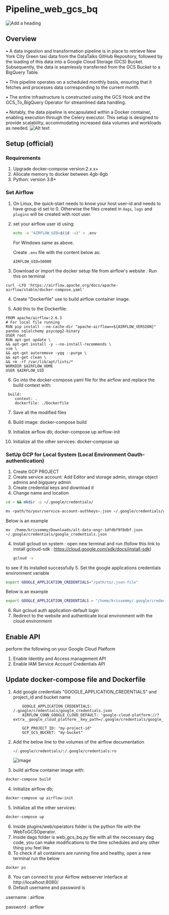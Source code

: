 # Pipeline_web_gcs_bq
![Add a heading](https://github.com/krissemmy/Data-Pipeline-Web-GCS-BQ/assets/119800888/2228cec5-7887-4660-b2cc-e30e6f481645)

## Overview
• A data ingestion and transformation pipeline is in place to retrieve New York City Green taxi data from the DataTalks GitHub Repository, followed by the loading of this data into a Google Cloud Storage (GCS) Bucket. Subsequently, the data is seamlessly transferred from the GCS Bucket to a BigQuery Table.

• This pipeline operates on a scheduled monthly basis, ensuring that it fetches and processes data corresponding to the current month.

• The entire infrastructure is constructed using the GCS Hook and the GCS_To_BigQuery Operator for streamlined data handling.

• Notably, the data pipeline is encapsulated within a Docker container, enabling execution through the Celery executor. This setup is designed to provide scalability, accommodating increased data volumes and workloads as needed.
![Alt text](image.png)
## Setup (official)

### Requirements
1. Upgrade docker-compose version:2.x.x+
2. Allocate memory to docker between 4gb-8gb
3. Python: version 3.8+


### Set Airflow

1.  On Linux, the quick-start needs to know your host user-id and needs to have group id set to 0.
    Otherwise the files created in `dags`, `logs` and `plugins` will be created with root user.

2.  set your airflow user id using:

    ```bash
    echo -e "AIRFLOW_UID=$(id -u)" > .env
    ```

    For Windows same as above.

    Create `.env` file with the content below as:

    ```
    AIRFLOW_UID=50000
    ```
3. Download or import the docker setup file from airflow's website : Run this on terminal
```
curl -LfO 'https://airflow.apache.org/docs/apache-airflow/stable/docker-compose.yaml'
```
4. Create "Dockerfile" use to build airflow container image.

5. Add this to the Dockerfile:
```
FROM apache/airflow:2.6.3
# For local file running
RUN pip install --no-cache-dir "apache-airflow==${AIRFLOW_VERSION}" pandas sqlalchemy psycopg2-binary
USER root
RUN apt-get update \
&& apt-get install -y --no-install-recommends \
vim \
&& apt-get autoremove -yqq --purge \
&& apt-get clean \
&& rm -rf /var/lib/apt/lists/*
WORKDIR $AIRFLOW_HOME
USER $AIRFLOW_UID
```
6. Go into the docker-compose.yaml file for the airflow and replace the build context with:
```
 build:
    context: .
    dockerfile: ./Dockerfile
```
7. Save all the modified files

8. Build image: docker-compose build

9. Initialize airflow db; docker-compose up airflow-init

10. Initialize all the other services: docker-compose up

### SetUp GCP for Local System (Local Environment Oauth-authentication)
1. Create GCP PROJECT
2. Create service account: Add Editor and storage admin, storage object admins and bigquery admin
3. Create credential keys and download it
4. Change name and location
```bash
cd ~ && mkdir -p ~/.google/credentials/

mv <path/to/your/service-account-authkeys>.json ~/.google/credentials/google_credentials.json
```

   Below is an example
   
```
mv  /home/krissemmy/Downloads/alt-data-engr-1dfdbf9f8dbf.json ~/.google/credentials/google_credentials.json
```
4. Install gcloud on system : open new terminal and run    (follow this link to install gcloud-sdk : https://cloud.google.com/sdk/docs/install-sdk)

    ```bash
    gcloud -v
    ```
  to see if its installed successfully
5. Set the google applications credentials environment variable

  ```bash
  export GOOGLE_APPLICATION_CREDENTIALS="/path/to/.json-file"
  ```

  Below is an example

  ```bash
  export GOOGLE_APPLICATION_CREDENTIALS = "/home/krissemmy/.google/credentials/google_credentials.json"
  ```
6. Run gcloud auth application-default login
7. Redirect to the website and authenticate local environment with the cloud environment

## Enable API
perform the following on your Google Cloud Platform
1. Enable Identity  and Access management API
2. Enable IAM Service Account Credentials API


## Update docker-compose file and Dockerfile
1. Add google credentials "GOOGLE_APPLICATION_CREDENTIALS" and project_id and bucket name
    ```
        GOOGLE_APPLICATION_CREDENTIALS: /.google/credentials/google_credentials.json
        AIRFLOW_CONN_GOOGLE_CLOUD_DEFAULT: 'google-cloud-platform://?extra__google_cloud_platform__key_path=/.google/credentials/google_credentials.json'

        GCP_PROJECT_ID: "my-project-id"
        GCP_GCS_BUCKET: "my-bucket"
    ```
2. Add the below line to the volumes of the airflow documentation

    ```
    ~/.google/credentials/:/.google/credentials:ro
    ```
    ![image](https://github.com/krissemmy/Data-Pipeline-Web-GCS-BQ/assets/119800888/bc2396d1-b9d5-4d6d-806c-ccc9253d9c89)


3. build airflow container image with:
```bash
docker-compose build
```
4. Initialize airflow db;
```bash
docker-compose up airflow-init
```
5. Initialize all the other services: 
```bash
docker-compose up
```
6. Inside plugins/web/operators folder is the python file with the WebToGCSOperator.
7. Inside dags folder is web_gcs_bq.py file with all the neccessary dag code, you can make modifications to the time schedules and any other thing you feel like
7. To check if all containers are running fine and healthy, open a new terminal run the below
```bash
docker ps
```
8. You can connect to your Airflow webserver interface at http://localhost:8080/
9. Default username and password is 

username : airflow

password : airflow
